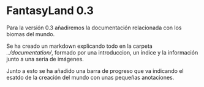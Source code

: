 # FantasyLand 0.3

Para la versión 0.3 añadiremos la documentación relacionada con los biomas del mundo.

Se ha creado un markdown explicando todo en la carpeta *../documentation/*, formado por una introduccion, un índice y la información junto a una seria de imágenes.

Junto a esto se ha añadido una barra de progreso que va indicando el esatdo de la creación del mundo con unas pequeñas anotaciones.